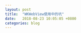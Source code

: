 ```yaml
---
layout: post
title:  "WKWebView使用中的坑"
date:   2018-08-23 10:05:05 +0800
categories: blog
---
```




